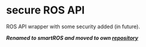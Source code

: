 # secure ROS API 

ROS API wrapper with some security added (in future).

**_Renamed to smartROS and moved to own [repository](https://github.com/BlackVS/smartROS)_**
